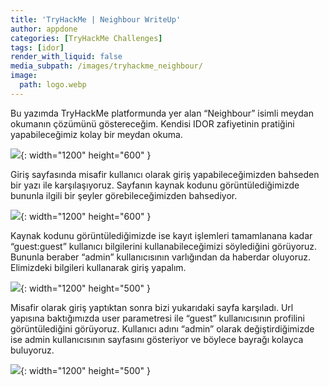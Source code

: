 ```yaml
---
title: 'TryHackMe | Neighbour WriteUp'
author: appdone
categories: [TryHackMe Challenges]
tags: [idor]
render_with_liquid: false
media_subpath: /images/tryhackme_neighbour/
image:
  path: logo.webp
---
```


Bu yazımda TryHackMe platformunda yer alan “Neighbour” isimli meydan okumanın çözümünü göstereceğim. Kendisi IDOR zafiyetinin pratiğini yapabileceğimiz kolay bir meydan okuma.

![](1.webp){: width="1200" height="600" }

Giriş sayfasında misafir kullanıcı olarak giriş yapabileceğimizden bahseden bir yazı ile karşılaşıyoruz. Sayfanın kaynak kodunu görüntülediğimizde bununla ilgili bir şeyler görebileceğimizden bahsediyor.

![](2.webp){: width="1200" height="600" }

Kaynak kodunu görüntülediğimizde ise kayıt işlemleri tamamlanana kadar “guest:guest” kullanıcı bilgilerini kullanabileceğimizi söylediğini görüyoruz. Bununla beraber “admin” kullanıcısının varlığından da haberdar oluyoruz. Elimizdeki bilgileri kullanarak giriş yapalım.

![](3.webp){: width="1200" height="500" }

Misafir olarak giriş yaptıktan sonra bizi yukarıdaki sayfa karşıladı. Url yapısına baktığımızda user parametresi ile “guest” kullanıcısının profilini görüntülediğini görüyoruz. Kullanıcı adını “admin” olarak değiştirdiğimizde ise admin kullanıcısının sayfasını gösteriyor ve böylece bayrağı kolayca buluyoruz.

![](4.webp){: width="1200" height="500" }
